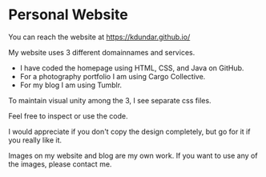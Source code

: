 # Personal Website

You can reach the website at 
https://kdundar.github.io/

My website uses 3 different domainnames and services.
- I have coded the homepage using HTML, CSS, and Java on GitHub.
- For a photography portfolio I am using Cargo Collective.
- For my blog I am using Tumblr.

To maintain visual unity among the 3, I see separate css files.

Feel free to inspect or use the code.

I would appreciate if you don't copy the design completely, but go for it if you really like it.

Images on my website and blog are my own work. If you want to use any of the images, please contact me.
